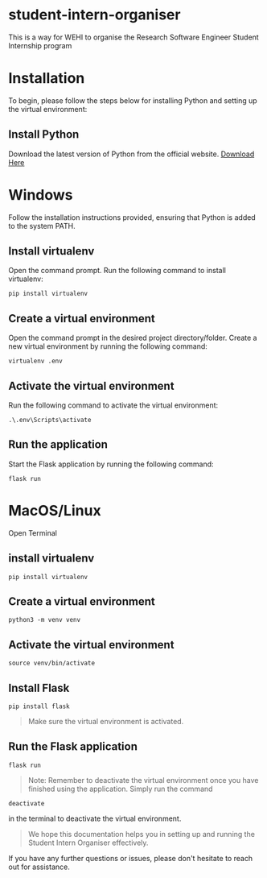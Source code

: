 # student-intern-organiser

This is a way for WEHI to organise the Research Software Engineer Student Internship program
# Installation
To begin, please follow the steps below for installing Python and setting up the virtual environment:

## Install Python
Download the latest version of Python from the official website.
[Download Here](https://www.python.org/)

# Windows
Follow the installation instructions provided, ensuring that Python is added to the system PATH.
## Install virtualenv
Open the command prompt.
Run the following command to install virtualenv:
```
pip install virtualenv
```
## Create a virtual environment
Open the command prompt in the desired project directory/folder.
Create a new virtual environment by running the following command:

```
virtualenv .env
```
## Activate the virtual environment
Run the following command to activate the virtual environment:
```
.\.env\Scripts\activate
```
## Run the application
Start the Flask application by running the following command:
```
flask run
```

# MacOS/Linux
Open Terminal
## install virtualenv
```
pip install virtualenv
```
## Create a virtual environment
```
python3 -m venv venv
```
## Activate the virtual environment
```
source venv/bin/activate
```
## Install Flask
```
pip install flask
```

>Make sure the virtual environment is activated.

## Run the Flask application
```
flask run
```

>Note: Remember to deactivate the virtual environment once you have finished using the application. Simply run the command
 ``` 
 deactivate
 ``` 
in the terminal to deactivate the virtual environment.

>We hope this documentation helps you in setting up and running the Student Intern Organiser effectively. 

If you have any further questions or issues, please don't hesitate to reach out for assistance.
